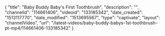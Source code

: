 {
    "title": "Baby Buddy Baby's First Toothbrush",
    "description": "",
    "channelid": "114661406",
    "videoid": "133185342",
    "date_created": "1513117770",
    "date_modified": "1513695567",
    "type": "captivate",
    "layout": "channelVideo",
    "url": "\/latest-videos\/baby-buddy-babys-1st-toothbrush-pt-mp4\/114661406-133185342"
}